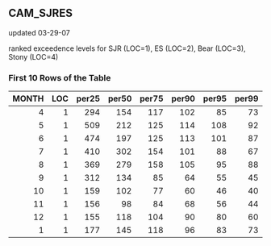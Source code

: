 ## CAM_SJRES
updated 03-29-07

ranked exceedence levels for SJR (LOC=1), ES (LOC=2), Bear (LOC=3), Stony (LOC=4)

### First 10 Rows of the Table
|   MONTH |   LOC |   per25 |   per50 |   per75 |   per90 |   per95 |   per99 |
|--------:|------:|--------:|--------:|--------:|--------:|--------:|--------:|
|       4 |     1 |     294 |     154 |     117 |     102 |      85 |      73 |
|       5 |     1 |     509 |     212 |     125 |     114 |     108 |      92 |
|       6 |     1 |     474 |     197 |     125 |     113 |     101 |      87 |
|       7 |     1 |     410 |     302 |     154 |     101 |      88 |      67 |
|       8 |     1 |     369 |     279 |     158 |     105 |      95 |      88 |
|       9 |     1 |     312 |     134 |      85 |      64 |      55 |      45 |
|      10 |     1 |     159 |     102 |      77 |      60 |      46 |      40 |
|      11 |     1 |     156 |      98 |      84 |      68 |      56 |      44 |
|      12 |     1 |     155 |     118 |     104 |      90 |      80 |      60 |
|       1 |     1 |     177 |     145 |     118 |      96 |      83 |      73 |